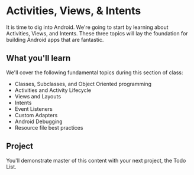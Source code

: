 # Activities, Views, & Intents

It is time to dig into Android. We're going to start by learning about Activities, Views, and Intents. These three topics will lay the foundation for building Android apps that are fantastic.

## What you'll learn

We'll cover the following fundamental topics during this section of class:

* Classes, Subclasses, and Object Oriented programming
* Activities and Activity Lifecycle
* Views and Layouts
* Intents
* Event Listeners
* Custom Adapters
* Android Debugging
* Resource file best practices

## Project

You'll demonstrate master of this content with your next project, the Todo List.
